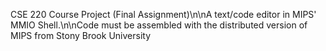 CSE 220 Course Project (Final Assignment)\n\nA text/code editor in MIPS' MMIO Shell.\n\nCode must be assembled with the distributed version of MIPS from Stony Brook University

